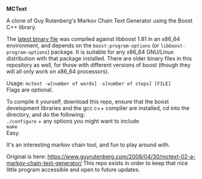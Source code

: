 **MCText**

A clone of Guy Rutenberg's Markov Chain Text Generator using the Boost C++ library.

The [latest binary file](https://github.com/bongochong/mctext/blob/master/binary/mctext-(boost-1.81)) was compiled against libboost 1.81 in an x86_64 environment, and depends on the `boost-program-options` (or `libboost-program-options`) package. It is suitable for any x86_64 GNU/Linux distribution with that package installed. There are older binary files in this repository as well, for those with different versions of boost (though they will all only work on x86_64 processors).

Usage: `mctext -w[number of words] -s[number of steps] [FILE]`  
Flags are optional.

To compile it yourself, download this repo, ensure that the boost development libraries and the gcc c++ compiler are installed, cd into the directory, and do the following:  
`./configure` + any options you might want to include  
`make`  
Easy.

It's an interesting markov chain tool, and fun to play around with.

Original is here: https://www.guyrutenberg.com/2008/04/30/mctext-02-a-markov-chain-text-generator/ This repo exists in order to keep that nice little program accessible and open to future updates.
